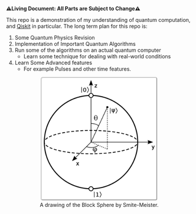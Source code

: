 <!-- Copyright 2023 Kieran W Harvie. All rights reserved. -->

**:warning:Living Document: All Parts are Subject to Change:warning:**

This repo is a demonstration of my understanding of quantum computation, and [Qiskit](https://qiskit.org/) in particular.
The long term plan for this repo is:
1. Some Quantum Physics Revision
2. Implementation of Important Quantum Algorithms
3. Run some of the algorithms on an actual quantum computer
	- Learn some technique for dealing with real-world conditions
4. Learn Some Advanced features
	- For example Pulses and other time features.

<p align="center">
	<img src="revision/bloch_sphere.bmp" alt="A drawing of the Bloch Sphere" width = 300px style="background:white;border-style: groove;border-radius:5px;padding:5px">
	<br>
	    A drawing of the Block Sphere by Smite-Meister.
	<br>
</p>

